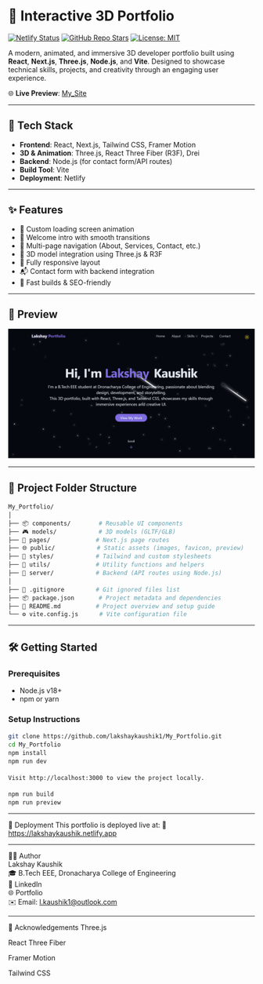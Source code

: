 # 🎨 Interactive 3D Portfolio

[![Netlify Status](https://api.netlify.com/api/v1/badges/b44c3122-1456-486d-8588-8c33e2868f7f/deploy-status)](https://app.netlify.com/projects/lakshaykaushik/deploys)
[![GitHub Repo Stars](https://img.shields.io/github/stars/lakshaykaushik1/My_Portfolio?style=social)](https://github.com/lakshaykaushik1/My_Portfolio/stargazers)
[![License: MIT](https://img.shields.io/badge/License-MIT-yellow.svg)](./LICENSE)

A modern, animated, and immersive 3D developer portfolio built using **React**, **Next.js**, **Three.js**, **Node.js**, and **Vite**. Designed to showcase technical skills, projects, and creativity through an engaging user experience.

🌐 **Live Preview**: [My_Site](https://lakshaykaushik.netlify.app)

---

## 🚀 Tech Stack

- **Frontend**: React, Next.js, Tailwind CSS, Framer Motion
- **3D & Animation**: Three.js, React Three Fiber (R3F), Drei
- **Backend**: Node.js (for contact form/API routes)
- **Build Tool**: Vite
- **Deployment**: Netlify

---

## ✨ Features

- 🔄 Custom loading screen animation  
- 👋 Welcome intro with smooth transitions  
- 🧭 Multi-page navigation (About, Services, Contact, etc.)  
- 🎨 3D model integration using Three.js & R3F  
- 📱 Fully responsive layout  
- 📬 Contact form with backend integration  
- 🚀 Fast builds & SEO-friendly  

---

## 📸 Preview

![Portfolio Screenshot](./preview.png) 

---

## 📁 Project Folder Structure

```bash
My_Portfolio/
│
├── 📦 components/        # Reusable UI components
├── 🎮 models/            # 3D models (GLTF/GLB)
├── 📄 pages/             # Next.js page routes
├── 🌐 public/            # Static assets (images, favicon, preview)
├── 🎨 styles/            # Tailwind and custom stylesheets
├── 🧠 utils/             # Utility functions and helpers
├── 🔧 server/            # Backend (API routes using Node.js)
│
├── 📜 .gitignore         # Git ignored files list
├── 📦 package.json       # Project metadata and dependencies
├── 📘 README.md          # Project overview and setup guide
└── ⚙️ vite.config.js      # Vite configuration file
```
---

## 🛠️ Getting Started

### Prerequisites

- Node.js v18+
- npm or yarn

### Setup Instructions

```bash
git clone https://github.com/lakshaykaushik1/My_Portfolio.git
cd My_Portfolio
npm install
npm run dev

Visit http://localhost:3000 to view the project locally.

npm run build
npm run preview
```
---

🧪 Deployment
This portfolio is deployed live at:
🔗 https://lakshaykaushik.netlify.app

---

🧑‍💻 Author 
<br />
Lakshay Kaushik
<br />
🎓 B.Tech EEE, Dronacharya College of Engineering
<br />
💼 LinkedIn
<br />
🌐 Portfolio
<br />
✉️ Email: l.kaushik1@outlook.com

---

🙌 Acknowledgements
Three.js

React Three Fiber

Framer Motion

Tailwind CSS
